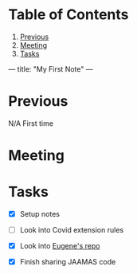 
# Table of Contents

1.  [Previous](#org8cd9809)
2.  [Meeting](#org6ec5587)
3.  [Tasks](#org26ea8bf)

&#x2014;
title: "My First Note"
&#x2014;


<a id="org8cd9809"></a>

# Previous

N/A First time


<a id="org6ec5587"></a>

# Meeting


<a id="org26ea8bf"></a>

# Tasks

-   [X] Setup notes
-   [ ] Look into Covid extension rules
-   [X] Look into [Eugene's repo](https://github.com/eugenevinitsky/sequential_social_dilemma_games)
-   [X] Finish sharing JAAMAS code

